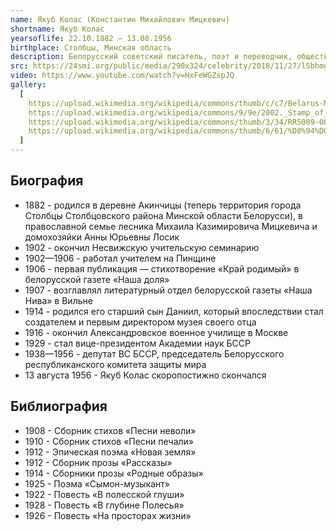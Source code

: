 ```yaml
---
name: Якуб Колас (Константин Михайлович Мицкевич)
shortname: Якуб Колас
yearsoflife: 22.10.1882 — 13.08.1956
birthplace: Столбцы, Минская область
description: Белорусский советский писатель, поэт и переводчик, общественный деятель
src: https://24smi.org/public/media/290x324/celebrity/2018/11/27/l5bhmgiuhvzk-iakub-kolas.jpg
video: https://www.youtube.com/watch?v=HxFeWGZspJQ
gallery:
  [
    https://upload.wikimedia.org/wikipedia/commons/thumb/c/c7/Belarus-Minsk-Yakub_Kolas_Square-2.jpg/800px-Belarus-Minsk-Yakub_Kolas_Square-2.jpg,
    https://upload.wikimedia.org/wikipedia/commons/9/9e/2002._Stamp_of_Belarus_0489.jpg,
    https://upload.wikimedia.org/wikipedia/commons/thumb/3/34/RR5009-0004R_BU_%D0%9F%D0%B8%D1%81%D0%B0%D1%82%D0%B5%D0%BB%D1%8C_%D0%AF%D0%BA%D1%83%D0%B1_%D0%9A%D0%BE%D0%BB%D0%B0%D1%81%2C_%D0%BA_110-%D0%BB%D0%B5%D1%82%D0%B8%D1%8E_%D1%81%D0%BE_%D0%B4%D0%BD%D1%8F_%D1%80%D0%BE%D0%B6%D0%B4%D0%B5%D0%BD%D0%B8%D1%8F.png/603px-RR5009-0004R_BU_%D0%9F%D0%B8%D1%81%D0%B0%D1%82%D0%B5%D0%BB%D1%8C_%D0%AF%D0%BA%D1%83%D0%B1_%D0%9A%D0%BE%D0%BB%D0%B0%D1%81%2C_%D0%BA_110-%D0%BB%D0%B5%D1%82%D0%B8%D1%8E_%D1%81%D0%BE_%D0%B4%D0%BD%D1%8F_%D1%80%D0%BE%D0%B6%D0%B4%D0%B5%D0%BD%D0%B8%D1%8F.png,
    https://upload.wikimedia.org/wikipedia/commons/thumb/6/61/%D0%94%D0%BE%D0%BC-%D0%BC%D1%83%D0%B7%D0%B5%D0%B9_%D0%AF%D0%BA%D1%83%D0%B1%D0%B0_%D0%9A%D0%BE%D0%BB%D0%B0%D1%81%D0%B0_%D0%B2_%D0%9F%D0%B8%D0%BD%D1%81%D0%BA%D0%B5.jpg/800px-%D0%94%D0%BE%D0%BC-%D0%BC%D1%83%D0%B7%D0%B5%D0%B9_%D0%AF%D0%BA%D1%83%D0%B1%D0%B0_%D0%9A%D0%BE%D0%BB%D0%B0%D1%81%D0%B0_%D0%B2_%D0%9F%D0%B8%D0%BD%D1%81%D0%BA%D0%B5.jpg,
  ]
---
```


## Биография

- 1882 - родился в деревне Акинчицы (теперь территория города Столбцы Столбцовского района Минской области Белорусси), в православной семье лесника Михаила Казимировича Мицкевича и домохозяйки Анны Юрьевны Лосик
- 1902 - окончил Несвижскую учительскую семинарию
- 1902—1906 - работал учителем на Пинщине
- 1906 - первая публикация — стихотворение «Край родимый» в белорусской газете «Наша доля»
- 1907 - возглавлял литературный отдел белорусской газеты «Наша Нива» в Вильне
- 1914 - родился его старший сын Даниил, который впоследствии стал создателем и первым директором музея своего отца
- 1916 - окончил Александровское военное училище в Москве
- 1929 - стал вице-президентом Академии наук БССР
- 1938—1956 - депутат ВС БССР, председатель Белорусского республиканского комитета защиты мира
- 13 августа 1956 - Якуб Колас скоропостижно скончался

## Библиография

- 1908 - Сборник стихов «Песни неволи»
- 1910 - Сборник стихов
  «Песни печали»
- 1912 - Эпическая поэма «Новая земля»
- 1912 - Сборник прозы «Рассказы»
- 1914 - Сборники прозы «Родные образы»
- 1925 - Поэма «Сымон-музыкант»
- 1922 - Повесть «В полесской глуши»
- 1928 - Повесть «В глубине Полесья»
- 1926 - Повесть «На просторах жизни»
